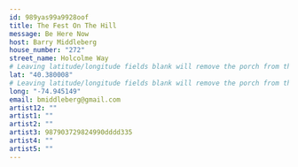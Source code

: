 ```yaml
---
id: 989yas99a9928oof
title: The Fest On The Hill
message: Be Here Now
host: Barry Middleberg
house_number: "272"
street_name: Holcolme Way
# Leaving latitude/longitude fields blank will remove the porch from the Porchfest map.
lat: "40.380008"
# Leaving latitude/longitude fields blank will remove the porch from the Porchfest map.
long: "-74.945149"
email: bmiddleberg@gmail.com
artist12: ""
artist1: ""
artist2: ""
artist3: 987903729824990dddd335
artist4: ""
artist5: ""
---
```

